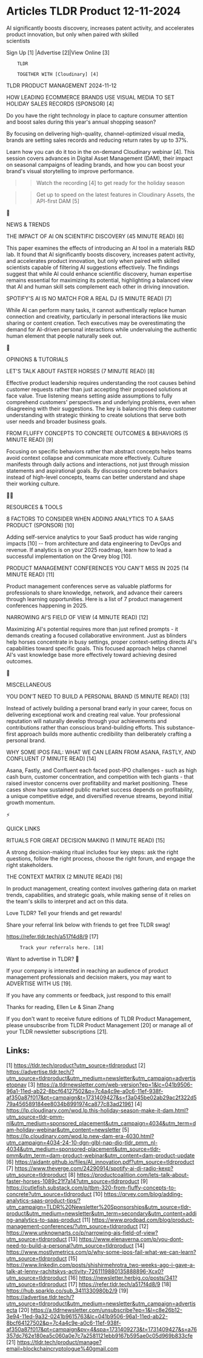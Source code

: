 # Articles TLDR Product 12-11-2024

AI significantly boosts discovery, increases patent activity, and
accelerates product innovation, but only when paired with skilled
scientists ‌ ‌ ‌ ‌ ‌ ‌ ‌ ‌ ‌ ‌ ‌ ‌ ‌ ‌ ‌ ‌ ‌ ‌ ‌ ‌ ‌ ‌ ‌ ‌ ‌ ‌  ‌ ‌ ‌ ‌ ‌ ‌ ‌ ‌ ‌ ‌ ‌ ‌ ‌ ‌ ‌ ‌ ‌ ‌ ‌ ‌ ‌ ‌ ‌ ‌ ‌ ‌ 


 Sign Up [1] |Advertise [2]|View Online [3] 

		TLDR 

		TOGETHER WITH [Cloudinary] [4]

TLDR PRODUCT MANAGEMENT 2024-11-12

 HOW LEADING ECOMMERCE BRANDS USE VISUAL MEDIA TO SET HOLIDAY SALES
RECORDS (SPONSOR) [4] 

 Do you have the right technology in place to capture consumer
attention and boost sales during this year's annual shopping season?

By focusing on delivering high-quality, channel-optimized visual
media, brands are setting sales records and reducing return rates by
up to 37%.

Learn how you can do it too in the on-demand Cloudinary webinar [4].
This session covers advances in Digital Asset Management (DAM), their
impact on seasonal campaigns of leading brands, and how you can boost
your brand's visual storytelling to improve performance.

>> Watch the recording [4] to get ready for the holiday season

>> Get up to speed on the latest features in Cloudinary Assets, the
API-first DAM [5]

📱 

NEWS & TRENDS

 THE IMPACT OF AI ON SCIENTIFIC DISCOVERY (45 MINUTE READ) [6] 

 This paper examines the effects of introducing an AI tool in a
materials R&D lab. It found that AI significantly boosts discovery,
increases patent activity, and accelerates product innovation, but
only when paired with skilled scientists capable of filtering AI
suggestions effectively. The findings suggest that while AI could
enhance scientific discovery, human expertise remains essential for
maximizing its potential, highlighting a balanced view that AI and
human skill sets complement each other in driving innovation. 

 SPOTIFY'S AI IS NO MATCH FOR A REAL DJ (5 MINUTE READ) [7] 

 While AI can perform many tasks, it cannot authentically replace
human connection and creativity, particularly in personal interactions
like music sharing or content creation. Tech executives may be
overestimating the demand for AI-driven personal interactions while
undervaluing the authentic human element that people naturally seek
out. 

🚀 

OPINIONS & TUTORIALS

 LET'S TALK ABOUT FASTER HORSES (7 MINUTE READ) [8] 

 Effective product leadership requires understanding the root causes
behind customer requests rather than just accepting their proposed
solutions at face value. True listening means setting aside
assumptions to fully comprehend customers' perspectives and underlying
problems, even when disagreeing with their suggestions. The key is
balancing this deep customer understanding with strategic thinking to
create solutions that serve both user needs and broader business
goals. 

 FROM FLUFFY CONCEPTS TO CONCRETE OUTCOMES & BEHAVIORS (5 MINUTE READ)
[9] 

 Focusing on specific behaviors rather than abstract concepts helps
teams avoid context collapse and communicate more effectively. Culture
manifests through daily actions and interactions, not just through
mission statements and aspirational goals. By discussing concrete
behaviors instead of high-level concepts, teams can better understand
and shape their working culture. 

🧑‍💻 

RESOURCES & TOOLS

 8 FACTORS TO CONSIDER WHEN ADDING ANALYTICS TO A SAAS PRODUCT
(SPONSOR) [10] 

 Adding self-service analytics to your SaaS product has wide ranging
impacts [10] -- from architecture and data engineering to DevOps and
revenue. If analytics is on your 2025 roadmap, learn how to lead a
successful implementation on the Qrvey blog [10]. 

 PRODUCT MANAGEMENT CONFERENCES YOU CAN'T MISS IN 2025 (14 MINUTE
READ) [11] 

 Product management conferences serve as valuable platforms for
professionals to share knowledge, network, and advance their careers
through learning opportunities. Here is a list of 7 product management
conferences happening in 2025. 

 NARROWING AI'S FIELD OF VIEW (4 MINUTE READ) [12] 

 Maximizing AI's potential requires more than just refined prompts -
it demands creating a focused collaborative environment. Just as
blinders help horses concentrate in busy settings, proper
context-setting directs AI's capabilities toward specific goals. This
focused approach helps channel AI's vast knowledge base more
effectively toward achieving desired outcomes. 

🎁 

MISCELLANEOUS

 YOU DON'T NEED TO BUILD A PERSONAL BRAND (5 MINUTE READ) [13] 

 Instead of actively building a personal brand early in your career,
focus on delivering exceptional work and creating real value. Your
professional reputation will naturally develop through your
achievements and contributions rather than conscious brand-building
efforts. This substance-first approach builds more authentic
credibility than deliberately crafting a personal brand. 

 WHY SOME IPOS FAIL: WHAT WE CAN LEARN FROM ASANA, FASTLY, AND
CONFLUENT (7 MINUTE READ) [14] 

 Asana, Fastly, and Confluent each faced post-IPO challenges - such as
high cash burn, customer concentration, and competition with tech
giants - that raised investor concerns over profitability and market
positioning. These cases show how sustained public market success
depends on profitability, a unique competitive edge, and diversified
revenue streams, beyond initial growth momentum. 

⚡ 

QUICK LINKS

 RITUALS FOR GREAT DECISION MAKING (1 MINUTE READ) [15] 

 A strong decision-making ritual includes four key steps: ask the
right questions, follow the right process, choose the right forum, and
engage the right stakeholders. 

 THE CONTEXT MATRIX (2 MINUTE READ) [16] 

 In product management, creating context involves gathering data on
market trends, capabilities, and strategic goals, while making sense
of it relies on the team's skills to interpret and act on this data. 

Love TLDR? Tell your friends and get rewards!

 Share your referral link below with friends to get free TLDR swag! 

 https://refer.tldr.tech/a517f4d8/9 [17] 

		 Track your referrals here. [18] 

Want to advertise in TLDR? 📰

 If your company is interested in reaching an audience of product
management professionals and decision makers, you may want to
ADVERTISE WITH US [19]. 

 If you have any comments or feedback, just respond to this email! 

Thanks for reading, 
Ellen Le & Sinan Zhang 

If you don't want to receive future editions of TLDR Product
Management, please unsubscribe from TLDR Product Management [20] or
manage all of your TLDR newsletter subscriptions [21]. 

 

Links:
------
[1] https://tldr.tech/product?utm_source=tldrproduct
[2] https://advertise.tldr.tech/?utm_source=tldrproduct&utm_medium=newsletter&utm_campaign=advertisetopnav
[3] https://a.tldrnewsletter.com/web-version?ep=1&lc=041b9506-96a1-11ed-ab22-8bcf64127502&p=7c4a4c9e-a0c6-11ef-938f-af350a87f017&pt=campaign&t=1731409427&s=f3a045be02ab29ac2f322d579a456589184ee8034b8991974ca877c83ad21961
[4] https://lp.cloudinary.com/wod.lp.this-holiday-season-make-it-dam.html?utm_source=tldr-pmm-nl&utm_medium=sponsored_placement&utm_campaign=4034&utm_term=dam-holiday-webinar&utm_content=newsletter
[5] https://lp.cloudinary.com/wod.lp.new-dam-era-4030.html?utm_campaign=4034-24-10-dgn-glbl-nap-dio-tldr_pmm_nl-4034&utm_medium=sponsored-placement&utm_source=tldr-pmm&utm_term=dam-product-webinar&utm_content=dam-product-update
[6] https://aidantr.github.io/files/AI_innovation.pdf?utm_source=tldrproduct
[7] https://www.theverge.com/24290914/spotify-ai-dj-radio-kexp?utm_source=tldrproduct
[8] https://productcoalition.com/lets-talk-about-faster-horses-1089c21f7a14?utm_source=tldrproduct
[9] https://cutlefish.substack.com/p/tbm-320-from-fluffy-concepts-to-concrete?utm_source=tldrproduct
[10] https://qrvey.com/blog/adding-analytics-saas-product-tips/?utm_campaign=TLDR%20Newsletter%20Sponsorships&utm_source=tldr-product&utm_medium=newsletter&utm_term=secondary&utm_content=adding-analytics-to-saas-product
[11] https://www.prodpad.com/blog/product-management-conferences/?utm_source=tldrproduct
[12] https://www.unknownarts.co/p/narrowing-ais-field-of-view?utm_source=tldrproduct
[13] https://www.elenaverna.com/p/you-dont-need-to-build-a-personal?utm_source=tldrproduct
[14] https://www.mostlymetrics.com/p/why-some-ipos-fail-what-we-can-learn?utm_source=tldrproduct
[15] https://www.linkedin.com/posts/shishirmehrotra_two-weeks-ago-i-gave-a-talk-at-lenny-rachitskys-activity-7261119880135888896-Xcx0?utm_source=tldrproduct
[16] https://newsletter.herbig.co/posts/341?utm_source=tldrproduct
[17] https://refer.tldr.tech/a517f4d8/9
[18] https://hub.sparklp.co/sub_3411330980b2/9
[19] https://advertise.tldr.tech/?utm_source=tldrproduct&utm_medium=newsletter&utm_campaign=advertisecta
[20] https://a.tldrnewsletter.com/unsubscribe?ep=1&l=c8e26b12-3e94-11ed-9a32-0241b9615763&lc=041b9506-96a1-11ed-ab22-8bcf64127502&p=7c4a4c9e-a0c6-11ef-938f-af350a87f017&pt=campaign&pv=4&spa=1731409273&t=1731409427&s=a76357dc762e180ea5c060a0e7c7a2581121ebb9167b595ae0c05d969b833cfe
[21] https://tldr.tech/product/manage?email=blockchaincryptologue%40gmail.com